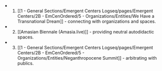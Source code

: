- 1. [[1 - General Sections/Emergent Centers Logseq/pages/Emergent Centers/2B - EmCenOrdered/5 - Organizations/Entities/We Have a Transnational Dream]] - connecting with organizations and spaces.
- 2. [[Amasian Biennale (Amasia.live)]] - providing neutral autodidactic spaces.
- 3. [[1 - General Sections/Emergent Centers Logseq/pages/Emergent Centers/2B - EmCenOrdered/5 - Organizations/Entities/Neganthropocene Summit]] - arbitrating with publics.